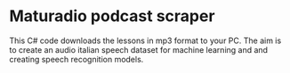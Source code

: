 # Maturadio podcast scraper

This C# code downloads the lessons in mp3 format to your PC.
The aim is to create an audio italian speech dataset for machine learning and and creating speech recognition models.
